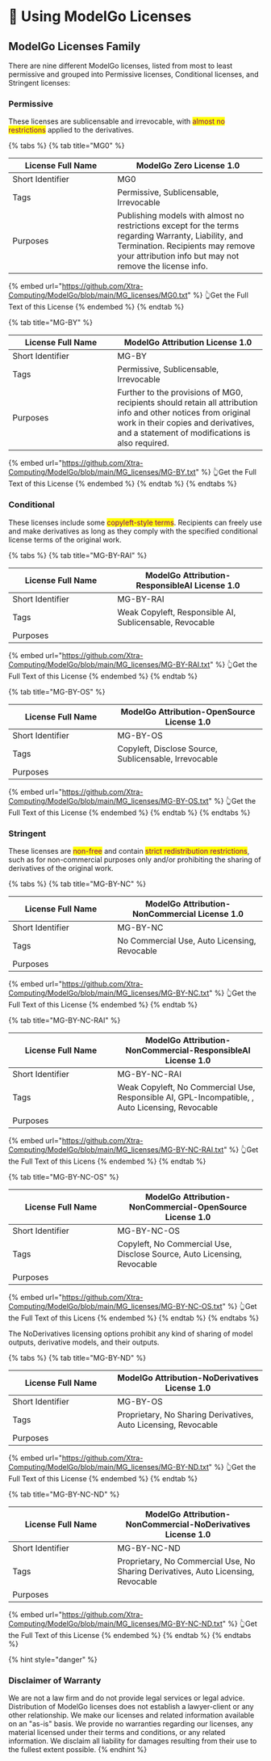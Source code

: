 # 🚀 Using ModelGo Licenses

## ModelGo Licenses Family&#x20;

There are nine different ModelGo licenses, listed from most to least permissive and grouped into Permissive licenses, Conditional licenses, and Stringent licenses:

### Permissive

These licenses are sublicensable and irrevocable, with <mark style="color:purple;">almost no restrictions</mark> applied to the derivatives.

{% tabs %}
{% tab title="MG0" %}
<table><thead><tr><th width="192">License Full Name</th><th>ModelGo Zero License 1.0</th></tr></thead><tbody><tr><td>Short Identifier</td><td>MG0</td></tr><tr><td>Tags</td><td>Permissive, Sublicensable, Irrevocable</td></tr><tr><td>Purposes</td><td>Publishing models with almost no restrictions except for the terms regarding Warranty, Liability, and Termination. Recipients may remove your attribution info but may not remove the license info.</td></tr></tbody></table>



{% embed url="https://github.com/Xtra-Computing/ModelGo/blob/main/MG_licenses/MG0.txt" %}
👆Get the Full Text of this License
{% endembed %}
{% endtab %}

{% tab title="MG-BY" %}
<table><thead><tr><th width="192">License Full Name</th><th>ModelGo Attribution License 1.0</th></tr></thead><tbody><tr><td>Short Identifier</td><td>MG-BY</td></tr><tr><td>Tags</td><td>Permissive, Sublicensable, Irrevocable</td></tr><tr><td>Purposes</td><td>Further to the provisions of MG0, recipients should retain all attribution info and other notices from original work in their copies and derivatives, and a statement of modifications is also required.</td></tr></tbody></table>



{% embed url="https://github.com/Xtra-Computing/ModelGo/blob/main/MG_licenses/MG-BY.txt" %}
👆Get the Full Text of this License
{% endembed %}
{% endtab %}
{% endtabs %}

### Conditional

These licenses include some <mark style="color:purple;">copyleft-style terms</mark>. Recipients can freely use and make derivatives as long as they comply with the specified conditional license terms of the original work.

{% tabs %}
{% tab title="MG-BY-RAI" %}
<table><thead><tr><th width="192">License Full Name</th><th>ModelGo Attribution-ResponsibleAI License 1.0</th></tr></thead><tbody><tr><td>Short Identifier</td><td>MG-BY-RAI</td></tr><tr><td>Tags</td><td>Weak Copyleft, Responsible AI, Sublicensable, Revocable</td></tr><tr><td>Purposes</td><td></td></tr></tbody></table>



{% embed url="https://github.com/Xtra-Computing/ModelGo/blob/main/MG_licenses/MG-BY-RAI.txt" %}
👆Get the Full Text of this License
{% endembed %}
{% endtab %}

{% tab title="MG-BY-OS" %}
<table><thead><tr><th width="192">License Full Name</th><th>ModelGo Attribution-OpenSource License 1.0</th></tr></thead><tbody><tr><td>Short Identifier</td><td>MG-BY-OS</td></tr><tr><td>Tags</td><td>Copyleft, Disclose Source, Sublicensable, Irrevocable</td></tr><tr><td>Purposes</td><td></td></tr></tbody></table>



{% embed url="https://github.com/Xtra-Computing/ModelGo/blob/main/MG_licenses/MG-BY-OS.txt" %}
👆Get the Full Text of this License
{% endembed %}
{% endtab %}
{% endtabs %}



### Stringent

These licenses are <mark style="color:purple;">non-free</mark> and contain <mark style="color:purple;">strict redistribution restrictions</mark>, such as for non-commercial purposes only and/or prohibiting the sharing of derivatives of the original work.

{% tabs %}
{% tab title="MG-BY-NC" %}
<table><thead><tr><th width="192">License Full Name</th><th>ModelGo Attribution-NonCommercial License 1.0</th></tr></thead><tbody><tr><td>Short Identifier</td><td>MG-BY-NC</td></tr><tr><td>Tags</td><td>No Commercial Use, Auto Licensing, Revocable</td></tr><tr><td>Purposes</td><td></td></tr></tbody></table>



{% embed url="https://github.com/Xtra-Computing/ModelGo/blob/main/MG_licenses/MG-BY-NC.txt" %}
👆Get the Full Text of this License
{% endembed %}
{% endtab %}

{% tab title="MG-BY-NC-RAI" %}
<table><thead><tr><th width="192">License Full Name</th><th>ModelGo Attribution-NonCommercial-ResponsibleAI License 1.0</th></tr></thead><tbody><tr><td>Short Identifier</td><td>MG-BY-NC-RAI</td></tr><tr><td>Tags</td><td>Weak Copyleft, No Commercial Use, Responsible AI, GPL-Incompatible, , Auto Licensing, Revocable</td></tr><tr><td>Purposes</td><td></td></tr></tbody></table>



{% embed url="https://github.com/Xtra-Computing/ModelGo/blob/main/MG_licenses/MG-BY-NC-RAI.txt" %}
👆Get the Full Text of this Licens
{% endembed %}
{% endtab %}

{% tab title="MG-BY-NC-OS" %}
<table><thead><tr><th width="192">License Full Name</th><th>ModelGo Attribution-NonCommercial-OpenSource License 1.0</th></tr></thead><tbody><tr><td>Short Identifier</td><td>MG-BY-NC-OS</td></tr><tr><td>Tags</td><td>Copyleft, No Commercial Use, Disclose Source, Auto Licensing, Revocable</td></tr><tr><td>Purposes</td><td></td></tr></tbody></table>



{% embed url="https://github.com/Xtra-Computing/ModelGo/blob/main/MG_licenses/MG-BY-NC-OS.txt" %}
👆Get the Full Text of this Licens
{% endembed %}
{% endtab %}
{% endtabs %}

The NoDerivatives licensing options prohibit any kind of sharing of model outputs, derivative models, and their outputs.

{% tabs %}
{% tab title="MG-BY-ND" %}
<table><thead><tr><th width="192">License Full Name</th><th>ModelGo Attribution-NoDerivatives License 1.0</th></tr></thead><tbody><tr><td>Short Identifier</td><td>MG-BY-OS</td></tr><tr><td>Tags</td><td>Proprietary, No Sharing Derivatives, Auto Licensing, Revocable</td></tr><tr><td>Purposes</td><td></td></tr></tbody></table>



{% embed url="https://github.com/Xtra-Computing/ModelGo/blob/main/MG_licenses/MG-BY-ND.txt" %}
👆Get the Full Text of this License
{% endembed %}
{% endtab %}

{% tab title="MG-BY-NC-ND" %}
<table><thead><tr><th width="192">License Full Name</th><th>ModelGo Attribution-NonCommercial-NoDerivatives License 1.0</th></tr></thead><tbody><tr><td>Short Identifier</td><td>MG-BY-NC-ND</td></tr><tr><td>Tags</td><td>Proprietary, No Commercial Use, No Sharing Derivatives, Auto Licensing, Revocable</td></tr><tr><td>Purposes</td><td></td></tr></tbody></table>



{% embed url="https://github.com/Xtra-Computing/ModelGo/blob/main/MG_licenses/MG-BY-NC-ND.txt" %}
👆Get the Full Text of this License
{% endembed %}
{% endtab %}
{% endtabs %}



{% hint style="danger" %}
### Disclaimer of Warranty

We are not a law firm and do not provide legal services or legal advice. Distribution of ModelGo licenses does not establish a lawyer-client or any other relationship. We make our licenses and related information available on an "as-is" basis. We provide no warranties regarding our licenses, any material licensed under their terms and conditions, or any related information. We disclaim all liability for damages resulting from their use to the fullest extent possible.
{% endhint %}

